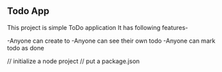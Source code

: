 ## Todo App

This project is simple ToDo application
It has following features-

-Anyone can create to
-Anyone can see their own todo
-Anyone can mark todo as done

// initialize a node project
// put a package.json